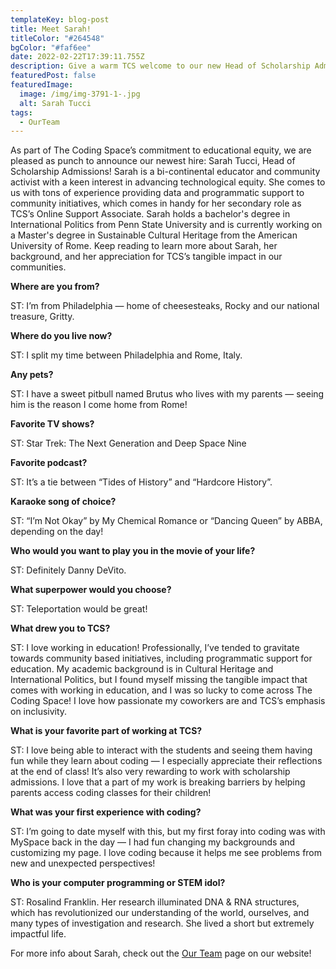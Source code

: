 ```yaml
---
templateKey: blog-post
title: Meet Sarah!
titleColor: "#264548"
bgColor: "#faf6ee"
date: 2022-02-22T17:39:11.755Z
description: Give a warm TCS welcome to our new Head of Scholarship Admissions
featuredPost: false
featuredImage:
  image: /img/img-3791-1-.jpg
  alt: Sarah Tucci
tags:
  - OurTeam
---
```

As part of The Coding Space’s commitment to educational equity, we are pleased as punch to announce our newest hire: Sarah Tucci, Head of Scholarship Admissions! Sarah is a bi-continental educator and community activist with a keen interest in advancing technological equity. She comes to us with tons of experience providing data and programmatic support to community initiatives, which comes in handy for her secondary role as TCS’s Online Support Associate. Sarah holds a bachelor's degree in International Politics from Penn State University and is currently working on a Master's degree in Sustainable Cultural Heritage from the American University of Rome. Keep reading to learn more about Sarah, her background, and her appreciation for TCS’s tangible impact in our communities. 



**Where are you from?** 

ST: I’m from Philadelphia — home of cheesesteaks, Rocky and our national treasure, Gritty.



**Where do you live now?**

ST: I split my time between Philadelphia and Rome, Italy.



**Any pets?**

ST: I have a sweet pitbull named Brutus who lives with my parents — seeing him is the reason I come home from Rome!



**Favorite TV shows?**

ST: Star Trek: The Next Generation and Deep Space Nine



**Favorite podcast?**

ST: It’s a tie between “Tides of History” and “Hardcore History”.



**Karaoke song of choice?**

ST: “I’m Not Okay” by My Chemical Romance or “Dancing Queen” by ABBA, depending on the day!



**Who would you want to play you in the movie of your life?**

ST: Definitely Danny DeVito.



**What superpower would you choose?**

ST: Teleportation would be great!



**What drew you to TCS?** 

ST: I love working in education! Professionally, I’ve tended to gravitate towards community based initiatives, including programmatic support for education. My academic background is in Cultural Heritage and International Politics, but I found myself missing the tangible impact that comes with working in education, and I was so lucky to come across The Coding Space! I love how passionate my coworkers are and TCS’s emphasis on inclusivity. 



**What is your favorite part of working at TCS?** 

ST: I love being able to interact with the students and seeing them having fun while they learn about coding — I especially appreciate their reflections at the end of class! It’s also very rewarding to work with scholarship admissions. I love that a part of my work is breaking barriers by helping parents access coding classes for their children!



**What was your first experience with coding?** 

ST: I’m going to date myself with this, but my first foray into coding was with MySpace back in the day — I had fun changing my backgrounds and customizing my page. I love coding because it helps me see problems from new and unexpected perspectives!



**Who is your computer programming or STEM idol?**

ST: Rosalind Franklin. Her research illuminated DNA & RNA structures, which has revolutionized our understanding of the world, ourselves, and many types of investigation and research. She lived a short but extremely impactful life. 



For more info about Sarah, check out the [Our Team](https://www.thecodingspace.com/our_team) page on our website!